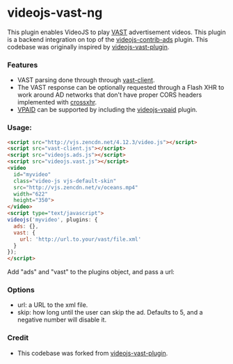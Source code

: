 videojs-vast-ng
===================

This plugin enables VideoJS to play [VAST](https://www.iab.net/vast) advertisement videos. This plugin is a backend integration on top of the [videojs-contrib-ads](https://github.com/videojs/videojs-contrib-ads) plugin. This codebase was originally inspired by [videojs-vast-plugin](https://github.com/theonion/videojs-vast-plugin).

### Features

- VAST parsing done through through [vast-client](https://github.com/dailymotion/vast-client-js).
- The VAST response can be optionally requested through a Flash XHR to work around AD networks that don't have proper CORS headers implemented with [crossxhr](https://github.com/RobinQu/CrossXHR).
- [VPAID](http://www.iab.net/vpaid) can be supported by including the [videojs-vpaid](https://github.com/pragmaticlabs/videojs-vpaid) plugin.


### Usage:

```html
<script src="http://vjs.zencdn.net/4.12.3/video.js"></script>
<script src="vast-client.js"></script>
<script src="videojs.ads.js"></script>
<script src="videojs.vast.js"></script>
<video
  id="myvideo"
  class="video-js vjs-default-skin"
  src="http://vjs.zencdn.net/v/oceans.mp4"
  width="622"
  height="350">
</video>
<script type="text/javascript">
videojs('myvideo', plugins: {
  ads: {},
  vast: {
    url: 'http://url.to.your/vast/file.xml'
  }
});
</script>
```

Add "ads" and "vast" to the plugins object, and pass a url:

### Options
- url: a URL to the xml file.
- skip: how long until the user can skip the ad. Defaults to 5, and a negative number will disable it.

### Credit
- This codebase was forked from [videojs-vast-plugin](https://github.com/theonion/videojs-vast-plugin).
